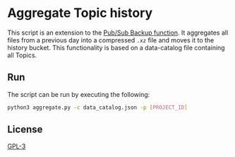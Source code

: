 # Aggregate Topic history

This script is an extension to the [Pub/Sub Backup function](../functions/pubsub-backup). It aggregates all files from 
a previous day into a compressed `.xz` file and moves it to the history bucket. This functionality is based on a
data-catalog file containing all Topics.

## Run
The script can be run by executing the following:
```bash
python3 aggregate.py -c data_catalog.json -p [PROJECT_ID]
```

## License
[GPL-3](https://www.gnu.org/licenses/gpl-3.0.en.html)

